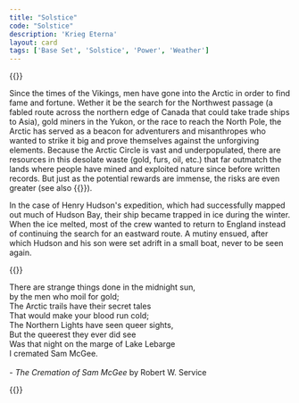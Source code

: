 ```yaml
---
title: "Solstice"
code: "Solstice"
description: 'Krieg Eterna'
layout: card
tags: ['Base Set', 'Solstice', 'Power', 'Weather']
---
```

{{<card-detail-page title="Solstice" artwork="The Feast of Saint John by Jules Breton (1875)">}}
<p>
Since the times of the Vikings, men have gone into the Arctic in order to find fame and fortune. Wether it be the search for the Northwest passage (a fabled route across the northern edge of Canada that could take trade ships to Asia), gold miners in the Yukon, or the race to reach the North Pole, the Arctic has served as a beacon for adventurers and misanthropes who wanted to strike it big and prove themselves against the unforgiving elements. Because the Arctic Circle is vast and underpopulated, there are resources in this desolate waste (gold, furs, oil, etc.) that far outmatch the lands where people have mined and exploited nature since before written records. But just as the potential rewards are immense, the risks are even greater (see also {{<cardlink name="Frost" code="frost">}}).
</p>
<p>
In the case of Henry Hudson's expedition, which had successfully mapped out much of Hudson Bay, their ship became trapped in ice during the winter. When the ice melted, most of the crew wanted to return to England instead of continuing the search for an eastward route. A mutiny ensued, after which Hudson and his son were set adrift in a small boat, never to be seen again. 
</p>
{{<card-detail-image file="hudson.jpg" caption="Last Voyage Of Henry Hudson by John Collier (1881)">}}
<p>
There are strange things done in the midnight sun,
<br>
by the men who moil for gold;
<br>
The Arctic trails have their secret tales
<br>
That would make your blood run cold;
<br>
The Northern Lights have seen queer sights,
<br>
But the queerest they ever did see
<br>
Was that night on the marge of Lake Lebarge
<br>
I cremated Sam McGee.
<br>
<br>
- <i>The Cremation of Sam McGee</i> by Robert W. Service
</p>
{{</card-detail-page>}}